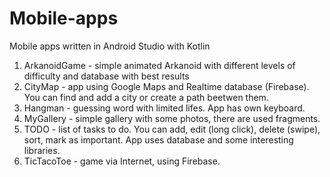# Mobile-apps
Mobile apps written in Android Studio with Kotlin
1. ArkanoidGame - simple animated Arkanoid with different levels of difficulty and database with best results
2. CityMap - app using Google Maps and Realtime database (Firebase). You can find and add a city or create a path beetwen them.
3. Hangman - guessing word with limited lifes. App has own keyboard.
4. MyGallery - simple gallery with some photos, there are used fragments.
5. TODO - list of tasks to do. You can add, edit (long click), delete (swipe), sort, mark as important. App uses database and some interesting libraries.
6. TicTacoToe - game via Internet, using Firebase.
